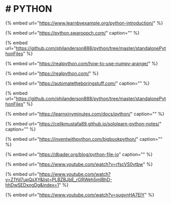 # \# PYTHON

{% embed url="https://www.learnbyexample.org/python-introduction/" %}

{% embed url="https://python.swaroopch.com/" caption="" %}

{% embed url="https://github.com/philanderson888/python/tree/master/standalonePythonFiles" %}

{% embed url="https://realpython.com/how-to-use-numpy-arange/" %}

{% embed url="https://realpython.com/" %}

{% embed url="https://automatetheboringstuff.com/" caption="" %}

{% embed url="https://github.com/philanderson888/python/tree/master/standalonePythonFiles" %}

{% embed url="https://learnxinyminutes.com/docs/python/" caption="" %}

{% embed url="https://celikmustafa89.github.io/sololearn-python-notes/" caption="" %}

{% embed url="https://inventwithpython.com/bigbookpython/" caption="" %}

{% embed url="https://dbader.org/blog/python-file-io" caption="" %}

{% embed url="https://www.youtube.com/watch?v=rfscVS0vtbw" %}

{% embed url="https://www.youtube.com/watch?v=Z1Yd7upQsXY&list=PLBZBJbE_rGRWeh5mIBhD-hhDwSEDxogDg&index=1" %}

{% embed url="https://www.youtube.com/watch?v=sugvnHA7ElY" %}
